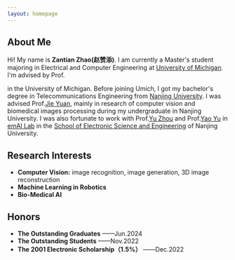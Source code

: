 ```yaml
---
layout: homepage
---
```


## About Me

Hi! My name is **Zantian Zhao(赵赞添)**. I am currently a Master's student majoring in Electrical and Computer Engineering at [University of Michigan](https://umich.edu/).
I'm advised by Prof.
<!--
[Liyue Shen](https://liyueshen.engin.umich.edu/) 
-->
in the University of Michigan. Before joining Umich, I got my bachelor's degree in Telecommunications Engineering from [Nanjing University](https://www.nju.edu.cn/en/). I was advised Prof.[Jie Yuan](https://ese.nju.edu.cn/yj/list.htm), mainly in research of computer vision and biomedical images processing during my undergraduate in Nanjing University. I was also fortunate to work with Prof.[Yu Zhou](https://ese.nju.edu.cn/zy_23988/list.htm) and Prof.[Yao Yu](https://ese.nju.edu.cn/90/99/c24004a364697/page3.htm) in [emAI Lab](https://nju-ee.github.io/) in the [School of Electronic Science and Engineering](https://ese.nju.edu.cn/ese_en/main.htm) of Nanjing University. 

## Research Interests

- **Computer Vision:** image recognition, image generation, 3D image reconstruction
- **Machine Learning in Robotics** 
- **Bio-Medical AI**

## Honors

- **The Outstanding Graduates** ——Jun.2024
- **The Outstanding Students** ——Nov.2022
- **The 2001 Electronic Scholarship（1.5%）** ——Dec.2022

<!--
## News

- **[Feb. 2020]** Our paper about incremental learning is accepted to CVPR 2020.
- **[Feb. 2020]** We will host the ACM Multimedia Asia 2020 conference in Singapore!
- **[Sept. 2019]** Our paper about few-shot learning is accepted to NeurIPS 2019.
- **[Mar. 2019]** Our paper about few-shot learning is accepted to CVPR 2019.

{% include_relative _includes/publications.md %}

{% include_relative _includes/services.md %}
-->
